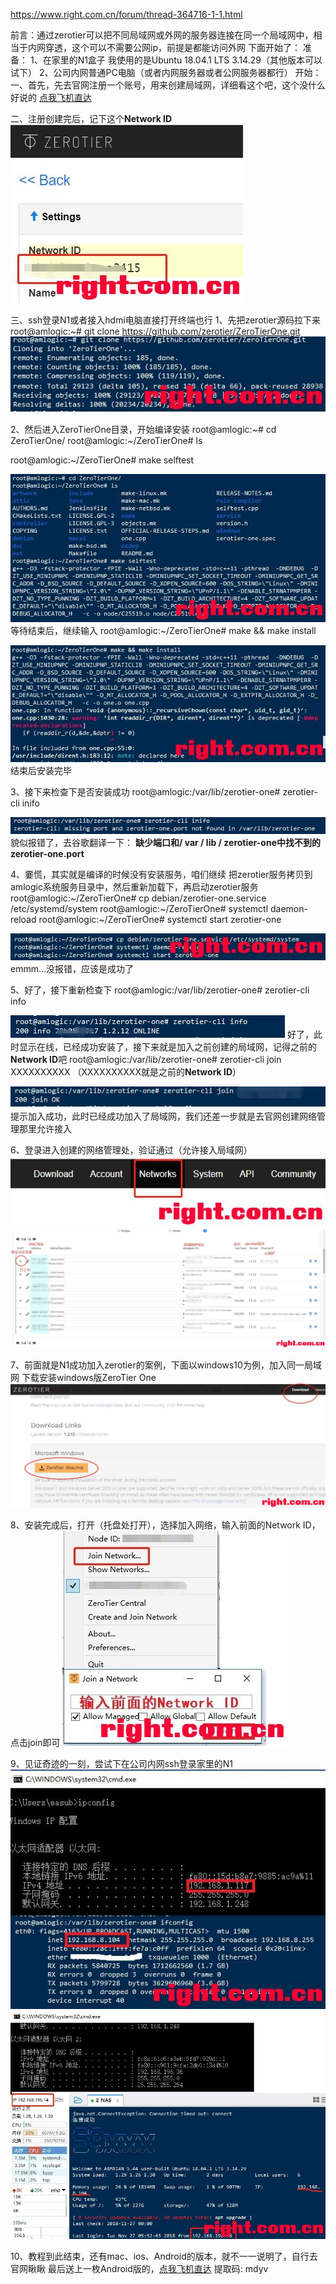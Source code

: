 https://www.right.com.cn/forum/thread-364716-1-1.html

前言：通过zerotier可以把不同局域网或外网的服务器连接在同一个局域网中，相当于内网穿透，这个可以不需要公网ip，前提是都能访问外网
下面开始了：
准备：
1、在家里的N1盒子  我使用的是Ubuntu 18.04.1 LTS 3.14.29（其他版本可以试下）
2、公司内网普通PC电脑（或者内网服务器或者公网服务器都行）
开始：
一、首先，先去官网注册一个账号，用来创建局域网，详细看这个吧，这个没什么好说的
[点我飞机直达](https://www.appinn.com/zerotier-one/)

二、注册创建完后，记下这个**Network ID**
![img](zerotier穿透-imgs/125843dympbtb7zcbck7ga.jpg)

三、ssh登录N1或者接入hdmi电脑直接打开终端也行
1、先把zerotier源码拉下来
root@amlogic:~# git clone https://github.com/zerotier/ZeroTierOne.git
![img](zerotier穿透-imgs/130908prtz00x880fc8s88.jpg)

2、然后进入ZeroTierOne目录，开始编译安装
root@amlogic:~# cd ZeroTierOne/
root@amlogic:~/ZeroTierOne# ls

root@amlogic:~/ZeroTierOne# make selftest

![img](zerotier穿透-imgs/131045e1prkr8sukdkiik8.jpg)
等待结束后，继续输入
root@amlogic:~/ZeroTierOne# make && make install

![img](zerotier穿透-imgs/131320oekzfh7y09kqayz8.jpg)
结束后安装完毕

3、接下来检查下是否安装成功
root@amlogic:/var/lib/zerotier-one# zerotier-cli inifo

![img](zerotier穿透-imgs/131608h0bu6bx6qb63jkxy.jpg)
貌似报错了，去谷歌翻译一下：
**缺少端口和/ var / lib / zerotier-one中找不到的zerotier-one.port**

4、嫑慌，其实就是编译的时候没有安装服务，咱们继续
把zerotier服务拷贝到amlogic系统服务目录中，然后重新加载下，再启动zerotier服务
root@amlogic:~/ZeroTierOne# cp debian/zerotier-one.service /etc/systemd/system
root@amlogic:~/ZeroTierOne# systemctl daemon-reload
root@amlogic:~/ZeroTierOne# systemctl start zerotier-one

![img](zerotier穿透-imgs/131945ilgk75iw0hm7g1gs.jpg)
emmm...没报错，应该是成功了

5、好了，接下重新检查下
root@amlogic:/var/lib/zerotier-one# zerotier-cli info

![img](zerotier穿透-imgs/132346b3qqrjbupfkt4mhb.jpg)
好了，此时显示在线，已经成功安装了，接下来就是加入之前创建的局域网，记得之前的**Network ID**吧
root@amlogic:/var/lib/zerotier-one# zerotier-cli join XXXXXXXXXX
（XXXXXXXXXX就是之前的**Network ID**）

![img](zerotier穿透-imgs/132615h055mbq3jm5hsvbs.jpg)
提示加入成功，此时已经成功加入了局域网，我们还差一步就是去官网创建网络管理那里允许接入

6、登录进入创建的网络管理处，验证通过（允许接入局域网）
![img](zerotier穿透-imgs/133239cclhz24wn0ucs46z.jpg)
![img](zerotier穿透-imgs/133157ltvyvv90dyteoss4.jpg)

7、前面就是N1成功加入zerotier的案例，下面以windows10为例，加入同一局域网
下载安装windows版ZeroTier One
![img](zerotier穿透-imgs/133455hr53m5sr6rr5r577.jpg)

8、安装完成后，打开（托盘处打开），选择加入网络，输入前面的Network ID，点击join即可
![img](zerotier穿透-imgs/133835kgetjj2jjsszpv00.jpg)

9、见证奇迹的一刻，尝试下在公司内网ssh登录家里的N1
![img](zerotier穿透-imgs/134429ohauudbdfzkkuoxv.jpg)
![img](zerotier穿透-imgs/141946nscwthiwovt86vt4.jpg)

10、教程到此结束，还有mac、ios、Android的版本，就不一一说明了，自行去官网瞅瞅
最后送上一枚Android版的，[点我飞机直达](https://pan.baidu.com/s/1MLhi7xLtyLB0g8hzeAlXiA)
提取码: mdyv